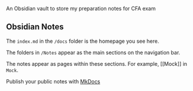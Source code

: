 An Obsidian vault to store my preparation notes for CFA exam

## Obsidian Notes

The `index.md` in the `/docs` folder is the homepage you see here.

The folders in `/Notes` appear as the main sections on the navigation bar.

The notes appear as pages within these sections. For example, [[Mock]] in `Mock`. 

Publish your public notes with [MkDocs](https://squidfunk.github.io/mkdocs-material/)
